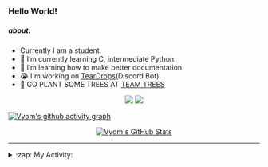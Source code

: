 ### Hello World!

##### about:
- Currently I am a student.
- 🌱 I’m currently learning C, intermediate Python.
- 🌱 I’m learning how to make better documentation.
- 😭 I'm working on [TearDrops](https://github.com/Vyvy-vi/TearDrops)(Discord Bot)
- 🌱 GO PLANT SOME TREES AT [TEAM TREES](https://teamtrees.org/)

<p align="center">
  <a href="https://twitter.com/Vyvy_viM"><img target="_blank" src="https://img.shields.io/badge/twitter%20@Vyvy_viM-0D95E8?style=for-the-badge&logo=twitter&logoColor=white"/></a> 
  <a href="https://vyvy-vi.github.io/portfolio"><img target="_blank" src="https://img.shields.io/badge/-I%27m_craving_for_open_source-green?style=for-the-badge&logo=github&logoColor=black"/></a> 
</p>

[![Vyom's github activity graph](https://activity-graph.herokuapp.com/graph?username=Vyvy-vi)](https://github.com/ashutosh00710/github-readme-activity-graph)

<p align="center">
<a href="https://github.com/Vyvy-vi/Vyvy-vi">
  <img src="https://profile-readme-git-master.vyvy-vi.vercel.app/api?username=Vyvy-vi&show_icons=true&line_height=27&count_private=true&title_color=ffffff&text_color=c9cacc&icon_color=2bbc8a&bg_color=1d1f21" alt="Vyom's GitHub Stats" />
</a>
</p>


---
<details>
  <summary>:zap: My Activity:</summary>
  
<!--START_SECTION:waka-->
**I'm a Night 🦉** 

```text
🌞 Morning    6 commits      █████░░░░░░░░░░░░░░░░░░░░   20.69% 
🌆 Daytime    5 commits      ████░░░░░░░░░░░░░░░░░░░░░   17.24% 
🌃 Evening    3 commits      ██░░░░░░░░░░░░░░░░░░░░░░░   10.34% 
🌙 Night      15 commits     █████████████░░░░░░░░░░░░   51.72%

```
📅 **I'm Most Productive on Sunday** 

```text
Monday       4 commits      ███░░░░░░░░░░░░░░░░░░░░░░   13.79% 
Tuesday      3 commits      ██░░░░░░░░░░░░░░░░░░░░░░░   10.34% 
Wednesday    1 commits      ░░░░░░░░░░░░░░░░░░░░░░░░░   3.45% 
Thursday     3 commits      ██░░░░░░░░░░░░░░░░░░░░░░░   10.34% 
Friday       1 commits      ░░░░░░░░░░░░░░░░░░░░░░░░░   3.45% 
Saturday     5 commits      ████░░░░░░░░░░░░░░░░░░░░░   17.24% 
Sunday       12 commits     ██████████░░░░░░░░░░░░░░░   41.38%

```


📊 **This Week I Spent My Time On** 

```text
🔥 Editors: 
Vim                      11 hrs 23 mins      ████████████████████████░   99.18% 
VS Code                  5 mins              ░░░░░░░░░░░░░░░░░░░░░░░░░   0.82%

🐱‍💻 Projects: 
TEC-Discord-Oauth2       6 hrs 53 mins       ███████████████░░░░░░░░░░   60.03% 
Unknown Project          1 hr 55 mins        ████░░░░░░░░░░░░░░░░░░░░░   16.81% 
TearDrops                1 hr 12 mins        ██░░░░░░░░░░░░░░░░░░░░░░░   10.49% 
Discord-Invite-watcher   50 mins             █░░░░░░░░░░░░░░░░░░░░░░░░   7.38% 
MLH_LHD_Integration      19 mins             ░░░░░░░░░░░░░░░░░░░░░░░░░   2.82%

```


<!--END_SECTION:waka-->
</details>

